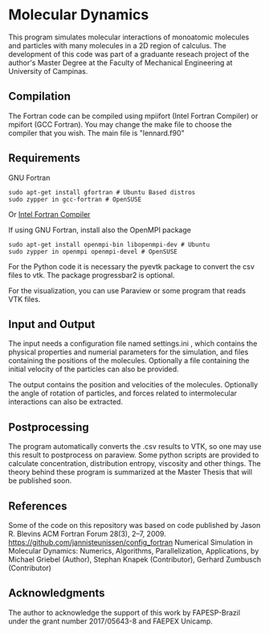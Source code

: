 # Molecular Dynamics 

This program simulates molecular interactions of monoatomic molecules and particles with many molecules in a 2D region of calculus. 
The development of this code was part of a graduante reseach project of the author's Master Degree at the Faculty of Mechanical Engineering at University of Campinas. 

## Compilation

The Fortran code can be compiled using mpiifort (Intel Fortran Compiler) or mpifort (GCC Fortran). You may change the make file to choose the compiler that you wish. 
The main file is "lennard.f90" 

## Requirements
GNU Fortran 
```
sudo apt-get install gfortran # Ubuntu Based distros
sudo zypper in gcc-fortran # OpenSUSE
```
Or [Intel Fortran Compiler](https://software.intel.com/en-us/fortran-compilers)

If using GNU Fortran, install also the OpenMPI package
```
sudo apt-get install openmpi-bin libopenmpi-dev # Ubuntu 
sudo zypper in openmpi openmpi-devel # OpenSUSE
```
For the Python code it is necessary the pyevtk package to convert the csv files to vtk. 
The package progressbar2 is optional. 

For the visualization, you can use Paraview or some program that reads VTK files. 


## Input and Output

The input needs a configuration file named settings.ini , which contains the physical properties and numerial parameters for the simulation, and files containing the positions of the molecules. Optionally a file containing the initial velocity of the particles can also be provided. 

The output contains the position and velocities of the molecules. Optionally the angle of rotation of particles, and forces related to intermolecular interactions can also be extracted.

## Postprocessing

The program automatically converts the .csv results to VTK, so one may use this result to postprocess on paraview. 
Some python scripts are provided to calculate concentration, distribution entropy, viscosity and  other things. The theory behind these program is summarized at the Master Thesis that will be published soon. 

## References

Some of the code on this repository was based on code published by 
Jason R. Blevins ACM Fortran Forum 28(3), 2–7, 2009.
https://github.com/jannisteunissen/config_fortran
Numerical Simulation in Molecular Dynamics: Numerics, Algorithms, Parallelization, Applications, by Michael Griebel (Author), Stephan Knapek (Contributor), Gerhard Zumbusch (Contributor) 

## Acknowledgments 

The author to acknowledge the support of this work by FAPESP-Brazil under the grant number 2017/05643-8 and FAEPEX Unicamp. 


